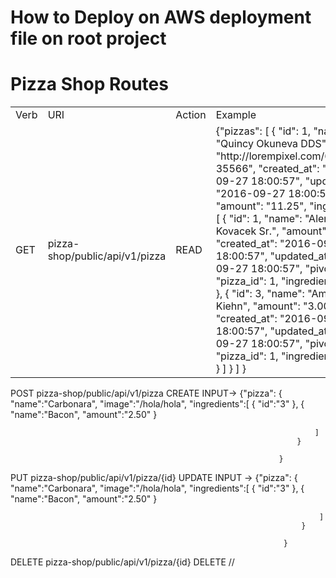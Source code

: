 # How to Deploy on AWS deployment file on root project

# Pizza Shop Routes


<table>
    <tr>
        <td>Verb</td><td>URI</td><td>Action</td><td>Example</td>
    </tr>
    <tr>
        <td>GET</td><td>pizza-shop/public/api/v1/pizza</td><td>READ</td><td>{"pizzas": [
                                                                            {
                                                                              "id": 1,
                                                                              "name": "Quincy Okuneva DDS",
                                                                              "image": "http://lorempixel.com/640/480/?35566",
                                                                              "created_at": "2016-09-27 18:00:57",
                                                                              "updated_at": "2016-09-27 18:00:57",
                                                                              "amount": "11.25",
                                                                              "ingredients": [
                                                                                {
                                                                                  "id": 1,
                                                                                  "name": "Alena Kovacek Sr.",
                                                                                  "amount": "4.50",
                                                                                  "created_at": "2016-09-27 18:00:57",
                                                                                  "updated_at": "2016-09-27 18:00:57",
                                                                                  "pivot": {
                                                                                    "pizza_id": 1,
                                                                                    "ingredient_id": 1
                                                                                  }
                                                                                },
                                                                                {
                                                                                  "id": 3,
                                                                                  "name": "Amanda Kiehn",
                                                                                  "amount": "3.00",
                                                                                  "created_at": "2016-09-27 18:00:57",
                                                                                  "updated_at": "2016-09-27 18:00:57",
                                                                                  "pivot": {
                                                                                    "pizza_id": 1,
                                                                                    "ingredient_id": 3
                                                                                  }
                                                                                }
                                                                              ]
                                                                            }
                                                                          ]
                                                                         }</td>
    </tr>
</table>




POST    pizza-shop/public/api/v1/pizza      CREATE      INPUT-> {"pizza":
                                                                    {
                                                                        "name":"Carbonara",
                                                                        "image":"/hola/hola",
                                                                        "ingredients":[
                                                                        	{
                                                                        		"id":"3"
                                                                        	},
                                                                        	{
                                                                        	    "name":"Bacon",
                                                                        	    "amount":"2.50"
                                                                        	}

                                                                        ]
                                                                    }

                                                                }


PUT   pizza-shop/public/api/v1/pizza/{id}    UPDATE     INPUT -> {"pizza":
                                                                     {
                                                                         "name":"Carbonara",
                                                                         "image":"/hola/hola",
                                                                         "ingredients":[
                                                                            {
                                                                                "id":"3"
                                                                            },
                                                                            {
                                                                                "name":"Bacon",
                                                                                "amount":"2.50"
                                                                            }

                                                                         ]
                                                                     }

                                                                 }


DELETE  pizza-shop/public/api/v1/pizza/{id}   DELETE    //